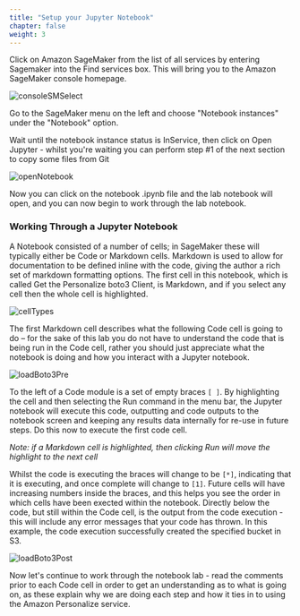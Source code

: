 ```yaml
---
title: "Setup your Jupyter Notebook"
chapter: false
weight: 3
---
```


Click on Amazon SageMaker from the list of all services by entering Sagemaker into the Find services box. This will bring you to the Amazon SageMaker console homepage.

![consoleSMSelect](/images/consoleSMSelect.png)

Go to the SageMaker menu on the left and choose "Notebook instances" under the "Notebook" option.

Wait until the notebook instance status is InService, then click on Open Jupyter - whilst you're waiting you can perform step #1 of the next section to copy some files from Git

![openNotebook](/images/openNotebook.png)

Now you can click on the notebook .ipynb file and the lab notebook will open, and you can now begin to work through the lab notebook.

### Working Through a Jupyter Notebook

A Notebook consisted of a number of cells; in SageMaker these will typically either be Code or Markdown cells. Markdown is used to allow for documentation to be defined inline with the code, giving the author a rich set of markdown formatting options. The first cell in this notebook, which is called Get the Personalize boto3 Client, is Markdown, and if you select any cell then the whole cell is highlighted.

![cellTypes](/images/cellTypes.png)

The first Markdown cell describes what the following Code cell is going to do – for the sake of this lab you do not have to understand the code that is being run in the Code cell, rather you should just appreciate what the notebook is doing and how you interact with a Jupyter notebook.

![loadBoto3Pre](/images/loadBoto3Pre.png)

To the left of a Code module is a set of empty braces ```[ ]```. By highlighting the cell and then selecting the Run command in the menu bar, the Jupyter notebook will execute this code, outputting and code outputs to the notebook screen and keeping any results data internally for re-use in future steps. Do this now to execute the first code cell.

_Note: if a Markdown cell is highlighted, then clicking Run will move the highlight to the next cell_

Whilst the code is executing the braces will change to be ```[*]```, indicating that it is executing, and once complete will change to ```[1]```. Future cells will have increasing numbers inside the braces, and this helps you see the order in which cells have been exected within the notebook. Directly below the code, but still within the Code cell, is the output from the code execution - this will include any error messages that your code has thrown. In this example, the code execution successfully created the specified bucket in S3.

![loadBoto3Post](/images/loadBoto3Post.png)

Now let's continue to work through the notebook lab - read the comments prior to each Code cell in order to get an understanding as to what is going on, as these explain why we are doing each step and how it ties in to using the Amazon Personalize service.




